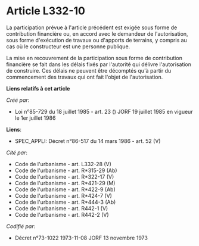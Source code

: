 # Article L332-10

La participation prévue à l'article précédent est exigée sous forme de contribution financière ou, en accord avec le
demandeur de l'autorisation, sous forme d'exécution de travaux ou d'apports de terrains, y compris au cas où le constructeur
est une personne publique.

La mise en recouvrement de la participation sous forme de contribution financière se fait dans les délais fixés par
l'autorité qui délivre l'autorisation de construire. Ces délais ne peuvent être décomptés qu'à partir du commencement des
travaux qui ont fait l'objet de l'autorisation.

**Liens relatifs à cet article**

_Créé par_:

  - Loi n°85-729 du 18 juillet 1985 - art. 23 () JORF 19 juillet 1985 en vigueur le 1er juillet 1986

**Liens**:

  - SPEC_APPLI: Décret n°86-517 du 14 mars 1986 - art. 52 (V)

_Cité par_:

  - Code de l'urbanisme - art. L332-28 (V)
  - Code de l'urbanisme - art. R*315-29 (Ab)
  - Code de l'urbanisme - art. R*322-17 (V)
  - Code de l'urbanisme - art. R*421-29 (M)
  - Code de l'urbanisme - art. R*422-9 (Ab)
  - Code de l'urbanisme - art. R*424-7 (V)
  - Code de l'urbanisme - art. R*444-3 (Ab)
  - Code de l'urbanisme - art. R442-1 (V)
  - Code de l'urbanisme - art. R442-2 (V)

_Codifié par_:

  - Décret n°73-1022 1973-11-08 JORF 13 novembre 1973
